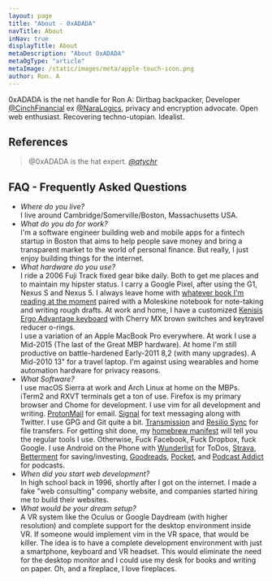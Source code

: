 ```yaml
---
layout: page
title: "About - 0xADADA"
navTitle: About
inNav: true
displayTitle: About
metaDescription: "About 0xADADA"
metaOgType: "article"
metaImage: /static/images/meta/apple-touch-icon.png
author: Ron. A
---
```


0xADADA is the net handle for Ron A: Dirtbag backpacker, Developer 
[@CinchFinancial](https://twitter.com/cinchfinancial)
ex [@NaraLogics](https://twitter.com/naralogics), privacy and encryption advocate. Open web enthusiast.
Recovering techno-utopian. Idealist.


## References

> @0xADADA is the hat expert. 
> <cite>[@qtychr](https://twitter.com/qtychr/status/756121223302635520)</cite>


## FAQ - Frequently Asked Questions

* *Where do you live?*<br>
I live around Cambridge/Somerville/Boston, Massachusetts USA.
* *What do you do for work?*<br>
I'm a software engineer building web and mobile apps for a fintech startup
in Boston that aims to help people save money and bring a transparent market
to the world of personal finance. But really, I just enjoy building things
for the internet.
* *What hardware do you use?*<br>
I ride a 2006 Fuji Track fixed gear bike daily. Both to get me places and to maintain my
hipster status. I carry a Google Pixel, after using the G1, Nexus S and Nexus 5. 
I always leave home with [whatever book
I'm reading at the moment](https://www.goodreads.com/review/list/60524683-0xadada?shelf=currently-reading)
paired with a Moleskine notebook for note-taking and writing rough drafts. At
work and home, I have a customized 
[Kenisis Ergo Advantage keyboard](https://www.kinesis-ergo.com/shop/advantage-for-pc-mac/)
with Cherry MX brown switches and keytravel
reducer o-rings.<br>
I use a variation of an Apple MacBook Pro everywhere. At work I use a Mid-2015
(The last of the Great MBP hardware). At home I'm still productive on battle-hardened
Early-2011 8,2 (with many upgrades). A Mid-2010 13" for a travel laptop. I'm against
using wearables and home automation hardware for privacy reasons.
* *What Software?*<br>
I use macOS Sierra at work and Arch Linux at home on the MBPs. iTerm2 and RXVT
terminals get a ton of use. Firefox is my primary browser and Chome for
development. I use vim for all development and writing.
[ProtonMail](https://protonmail.com/)
for email. [Signal](https://play.google.com/store/apps/details?id=org.thoughtcrime.securesms)
 for text messaging along with Twitter. I use GPG and Git
quite a bit. [Transmission](https://transmissionbt.com/) and
[Resilio Sync](https://www.resilio.com/)
for file transfers. For getting shit done, my
[homebrew manifest](https://github.com/0xadada/dotfiles/blob/master/brew.sh#L27)
will tell you the regular tools I use.
Otherwise, Fuck Facebook, Fuck Dropbox, fuck Google. I use Android on the Phone with
[Wunderlist](https://www.wunderlist.com/) for ToDos,
[Strava](https://www.strava.com/),
[Betterment](https://www.betterment.com) for saving/investing,
[Goodreads](https://www.goodreads.com),
[Pocket](https://getpocket.com),
and [Podcast Addict](https://play.google.com/store/apps/details?id=com.bambuna.podcastaddict)
for podcasts.
* *When did you start web development?*<br>
In high school back in 1996, shortly after I got on the internet. I made a fake
"web consulting" company website, and companies started hiring me to build
their websites.
* *What would be your dream setup?*<br>
A VR system like the Oculus or Google Daydream (with higher resolution) and
complete support for the desktop environment inside VR. If someone would implement
vim in the VR space, that would be killer. The idea is to have a complete
development environment with just a smartphone, keyboard and VR headset. This
would eliminate the need for the desktop monitor and I could use my desk for books
and writing on paper. Oh, and a fireplace, I love fireplaces.
